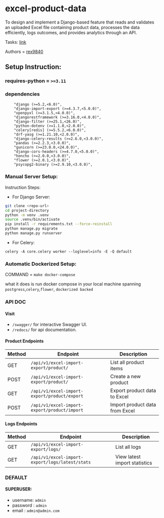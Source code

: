 # excel-product-data

To design and implement a Django-based feature that reads and validates an uploaded Excel file containing product data, processes the data efficiently, logs outcomes, and provides analytics through an API.

Tasks: [link](https://docs.google.com/document/d/1gWuUSzC8LrMMXT9I9QqyGcbJbCAiZDFV89m-Otcfg7U/edit?pli=1&tab=t.0)

Authors = [rex9840](https://github.com/rex9840)



## Setup Instruction: 
### requires-python = ``>=3.11``

### dependencies
```
    "django (>=5.2,<6.0)",
    "django-import-export (>=4.3.7,<5.0.0)",
    "openpyxl (>=3.1.5,<4.0.0)",
    "djangorestframework (>=3.16.0,<4.0.0)",
    "django-filter (>=25.1,<26.0)",
    "python-dotenv (>=1.1.0,<2.0.0)",
    "celery[redis] (>=5.5.2,<6.0.0)",
    "drf-yasg (>=1.21.10,<2.0.0)",
    "django-celery-results (>=2.6.0,<3.0.0)",
    "pandas (>=2.2.3,<3.0.0)",
    "gunicorn (>=23.0.0,<24.0.0)",
    "django-cors-headers (>=4.7.0,<5.0.0)",
    "honcho (>=2.0.0,<3.0.0)",
    "flower (>=2.0.1,<3.0.0)",
    "psycopg2-binary (>=2.9.10,<3.0.0)",
```

### Manual Server Setup: 
Instruction Steps: 
  - For Django Server:

```sh
git clone <repo-url>
cd project-directory
python -m venv .venv
source .venv/bin/activate
pip install -r requirements.txt --force-reinstall 
python manage.py migrate
python manage.py runserver
```
  - For Celery:
```
celery -A core.celery worker --loglevel=info -E -Q default

```

### Automatic Dockerized Setup: 

COMMAND = `` make docker-compose  ``

what it does is run docker compose in your local machine spanning ``postgress``,``celery``,``flower``, ``dockerized backed``

### API DOC

#### Visit 

- ``/swagger/`` for interactive Swagger UI.
- ``/redocs/`` for api documentation.


#### Product Endpoints
| Method | Endpoint                 | Description                    |
| ------ | ------------------------ | ------------------------------ |
| GET    | `/api/v1/excel-import-export/product/`       | List all product items         |
| POST   | `/api/v1/excel-import-export/product/`       | Create a new product           |
| GET    | `/api/v1/excel-import-export/product/export` | Export product data to Excel   |
| POST   | `/api/v1/excel-import-export/product/import` | Import product data from Excel |


####  Logs Endpoints
| Method | Endpoint                    | Description                   |
| ------ | --------------------------- | ----------------------------- |
| GET    | `/api/v1/excel-import-export/logs/`             | List all logs                 |
| GET    | `/api/v1/excel-import-export/logs/latest/stats` | View latest import statistics |


### DEFAULT 

#### SUPERUSER: 

- username: ``admin``
- password : ``admin``
- email  : ``admin@admin.com``




